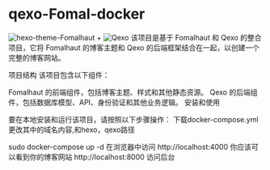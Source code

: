 # qexo-Fomal-docker
![hexo-theme-Fomalhaut](https://github.com/fomalhaut1998/hexo-theme-Fomalhaut) + ![Qexo](https://github.com/Qexo/Qexo)
该项目是基于 Fomalhaut 和 Qexo 的整合项目，它将 Fomalhaut 的博客主题和 Qexo 的后端框架结合在一起，以创建一个完整的博客网站。

项目结构
该项目包含以下组件：

Fomalhaut 的前端组件，包括博客主题、样式和其他静态资源。
Qexo 的后端组件，包括数据库模型、API、身份验证和其他业务逻辑。
安装和使用

要在本地安装和运行该项目，请按照以下步骤操作：
下载docker-compose.yml
更改其中的域名内容,和hexo，qexo路径

sudo docker-compose up -d
在浏览器中访问 http://localhost:4000
你应该可以看到你的博客网站
http://localhost:8000 访问后台
